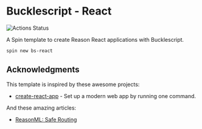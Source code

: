 # Bucklescript - React

![Actions Status](https://github.com/tmattio/spin-templates/workflows/react/badge.svg)

A Spin template to create Reason React applications with Bucklescript.

```bash
spin new bs-react
```

## Acknowledgments

This template is inspired by these awesome projects:

- [create-react-app](https://github.com/facebook/create-react-app) - Set up a modern web app by running one command.

And these amazing articles:

- [ReasonML: Safe Routing](https://blog.minima.app/posts/2020/reasonml-safe-routing)
